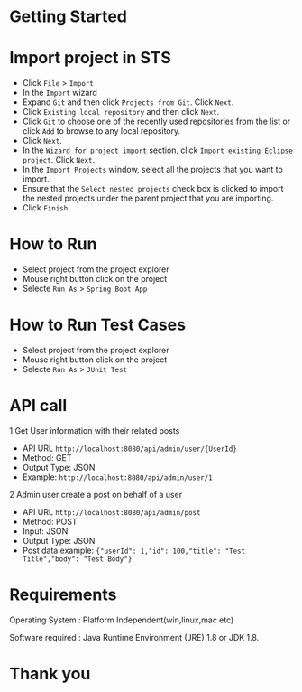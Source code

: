 # Getting Started

# Import project in STS

+ Click `File` > `Import`
+ In the `Import` wizard
+ Expand `Git` and then click `Projects from Git`. Click `Next`.
+ Click `Existing local repository` and then click `Next`.
+ Click `Git` to choose one of the recently used repositories from the list or click `Add` to browse to any local repository.
+ Click `Next`. 
+ In the `Wizard for project import` section, click `Import existing Eclipse project`. Click `Next`.
+ In the `Import Projects` window, select all the projects that you want to import.
+ Ensure that the `Select nested projects` check box is clicked to import the nested projects under the parent project that you are importing.
+ Click `Finish`.

# How to Run

+ Select project from the project explorer
+ Mouse right button click on the project
+ Selecte `Run As` > `Spring Boot App`

# How to Run Test Cases

+ Select project from the project explorer
+ Mouse right button click on the project
+ Selecte `Run As` > `JUnit Test`

# API call

1 Get User information with their related posts 
+ API URL `http://localhost:8080/api/admin/user/{UserId}`
+ Method: GET
+ Output Type: JSON
+ Example: `http://localhost:8080/api/admin/user/1`

2 Admin user create a post on behalf of a user 
+ API URL `http://localhost:8080/api/admin/post`
+ Method: POST
+ Input: JSON
+ Output Type: JSON
+ Post data example: `{"userId": 1,"id": 100,"title": "Test Title","body": "Test Body"}`


# Requirements

Operating System  : Platform Independent(win,linux,mac etc)

Software required : Java Runtime Environment (JRE)  1.8 or JDK 1.8.

# Thank you